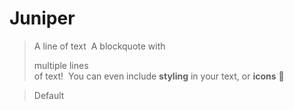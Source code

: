 <!-- TITLE: Juniper -->
<!-- SUBTITLE: A quick summary of Juniper -->

# Juniper

> A line of text
​
> A blockquote with
> 
> multiple lines  
> of text!
​
> You can even include **styling** in your text, or **icons** :apple:



> Default


